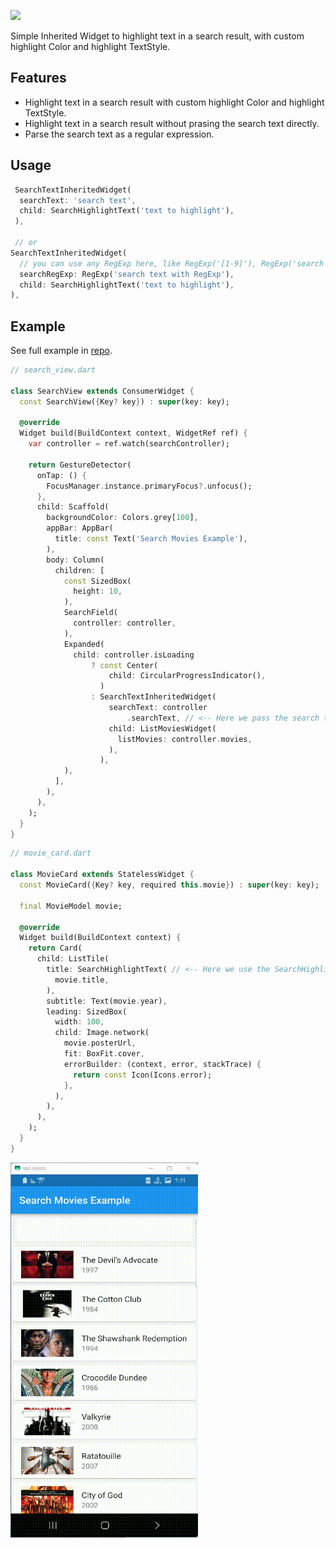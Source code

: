 
<p >
  <a href="https://pub.dev/packages/search_highlight_text"><img src="https://img.shields.io/pub/v/search_highlight_text"></a>
</p>

Simple Inherited Widget to highlight text in a search result, with custom highlight Color and highlight TextStyle.

## Features

- Highlight text in a search result with custom highlight Color and highlight TextStyle.
- Highlight text in a search result without prasing the search text directly.
- Parse the search text as a regular expression.

## Usage

```dart
 SearchTextInheritedWidget(
  searchText: 'search text',
  child: SearchHighlightText('text to highlight'),
 ),
 
 // or
SearchTextInheritedWidget(
  // you can use any RegExp here, like RegExp('[1-9]'), RegExp('search text with RegExp', caseSensitive: false), etc.
  searchRegExp: RegExp('search text with RegExp'), 
  child: SearchHighlightText('text to highlight'),
),
```

## Example

See full example in [repo](https://github.com/omarfaroke/search_highlight_text/tree/master/example).

```dart
// search_view.dart

class SearchView extends ConsumerWidget {
  const SearchView({Key? key}) : super(key: key);

  @override
  Widget build(BuildContext context, WidgetRef ref) {
    var controller = ref.watch(searchController);

    return GestureDetector(
      onTap: () {
        FocusManager.instance.primaryFocus?.unfocus();
      },
      child: Scaffold(
        backgroundColor: Colors.grey[100],
        appBar: AppBar(
          title: const Text('Search Movies Example'),
        ),
        body: Column(
          children: [
            const SizedBox(
              height: 10,
            ),
            SearchField(
              controller: controller,
            ),
            Expanded(
              child: controller.isLoading
                  ? const Center(
                      child: CircularProgressIndicator(),
                    )
                  : SearchTextInheritedWidget(
                      searchText: controller
                          .searchText, // <-- Here we pass the search text to the widget tree to be used by the SearchHighlightText widget
                      child: ListMoviesWidget(
                        listMovies: controller.movies,
                      ),
                    ),
            ),
          ],
        ),
      ),
    );
  }
}
```
  
```dart
// movie_card.dart

class MovieCard extends StatelessWidget {
  const MovieCard({Key? key, required this.movie}) : super(key: key);

  final MovieModel movie;

  @override
  Widget build(BuildContext context) {
    return Card(
      child: ListTile(
        title: SearchHighlightText( // <-- Here we use the SearchHighlightText widget to highlight the search text (if any) in the movie title
          movie.title,
        ),
        subtitle: Text(movie.year),
        leading: SizedBox(
          width: 100,
          child: Image.network(
            movie.posterUrl,
            fit: BoxFit.cover,
            errorBuilder: (context, error, stackTrace) {
              return const Icon(Icons.error);
            },
          ),
        ),
      ),
    );
  }
}

```

<p>
<img width="300" height="600" src="./example/screenshots/example.gif">
</p>
